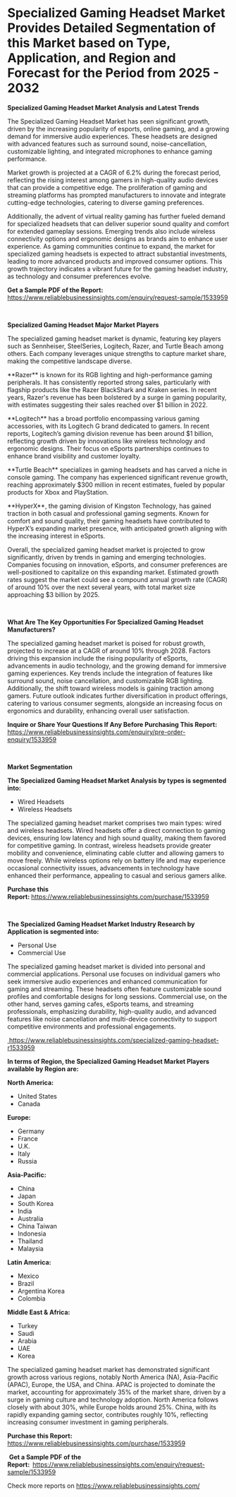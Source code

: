 <p><h1>Specialized Gaming Headset Market Provides Detailed Segmentation of this Market based on Type, Application, and Region and Forecast for the Period from 2025 - 2032</h1></p><p><strong>Specialized Gaming Headset Market Analysis and Latest Trends</strong></p>
<p><p>The Specialized Gaming Headset Market has seen significant growth, driven by the increasing popularity of esports, online gaming, and a growing demand for immersive audio experiences. These headsets are designed with advanced features such as surround sound, noise-cancellation, customizable lighting, and integrated microphones to enhance gaming performance. </p><p>Market growth is projected at a CAGR of 6.2% during the forecast period, reflecting the rising interest among gamers in high-quality audio devices that can provide a competitive edge. The proliferation of gaming and streaming platforms has prompted manufacturers to innovate and integrate cutting-edge technologies, catering to diverse gaming preferences.</p><p>Additionally, the advent of virtual reality gaming has further fueled demand for specialized headsets that can deliver superior sound quality and comfort for extended gameplay sessions. Emerging trends also include wireless connectivity options and ergonomic designs as brands aim to enhance user experience. As gaming communities continue to expand, the market for specialized gaming headsets is expected to attract substantial investments, leading to more advanced products and improved consumer options. This growth trajectory indicates a vibrant future for the gaming headset industry, as technology and consumer preferences evolve.</p></p>
<p><strong>Get a Sample PDF of the Report:&nbsp;</strong> <a href="https://www.reliablebusinessinsights.com/enquiry/request-sample/1533959?utm_campaign=2180&utm_medium=2&utm_source=Github&utm_content=ia&utm_term=05042025&utm_id=specialized-gaming-headset">https://www.reliablebusinessinsights.com/enquiry/request-sample/1533959</a></p>
<p>&nbsp;</p>
<p><strong>Specialized Gaming Headset Major Market Players</strong></p>
<p><p>The specialized gaming headset market is dynamic, featuring key players such as Sennheiser, SteelSeries, Logitech, Razer, and Turtle Beach among others. Each company leverages unique strengths to capture market share, making the competitive landscape diverse.</p><p>**Razer** is known for its RGB lighting and high-performance gaming peripherals. It has consistently reported strong sales, particularly with flagship products like the Razer BlackShark and Kraken series. In recent years, Razer's revenue has been bolstered by a surge in gaming popularity, with estimates suggesting their sales reached over $1 billion in 2022.</p><p>**Logitech** has a broad portfolio encompassing various gaming accessories, with its Logitech G brand dedicated to gamers. In recent reports, Logitech’s gaming division revenue has been around $1 billion, reflecting growth driven by innovations like wireless technology and ergonomic designs. Their focus on eSports partnerships continues to enhance brand visibility and customer loyalty.</p><p>**Turtle Beach** specializes in gaming headsets and has carved a niche in console gaming. The company has experienced significant revenue growth, reaching approximately $300 million in recent estimates, fueled by popular products for Xbox and PlayStation.</p><p>**HyperX**, the gaming division of Kingston Technology, has gained traction in both casual and professional gaming segments. Known for comfort and sound quality, their gaming headsets have contributed to HyperX’s expanding market presence, with anticipated growth aligning with the increasing interest in eSports.</p><p>Overall, the specialized gaming headset market is projected to grow significantly, driven by trends in gaming and emerging technologies. Companies focusing on innovation, eSports, and consumer preferences are well-positioned to capitalize on this expanding market. Estimated growth rates suggest the market could see a compound annual growth rate (CAGR) of around 10% over the next several years, with total market size approaching $3 billion by 2025.</p></p>
<p>&nbsp;</p>
<p><strong>What Are The Key Opportunities For Specialized Gaming Headset Manufacturers?</strong></p>
<p><p>The specialized gaming headset market is poised for robust growth, projected to increase at a CAGR of around 10% through 2028. Factors driving this expansion include the rising popularity of eSports, advancements in audio technology, and the growing demand for immersive gaming experiences. Key trends include the integration of features like surround sound, noise cancellation, and customizable RGB lighting. Additionally, the shift toward wireless models is gaining traction among gamers. Future outlook indicates further diversification in product offerings, catering to various consumer segments, alongside an increasing focus on ergonomics and durability, enhancing overall user satisfaction.</p></p>
<p><strong>Inquire or Share Your Questions If Any Before Purchasing This Report:</strong> <a href="https://www.reliablebusinessinsights.com/enquiry/pre-order-enquiry/1533959?utm_campaign=2180&utm_medium=2&utm_source=Github&utm_content=ia&utm_term=05042025&utm_id=specialized-gaming-headset">https://www.reliablebusinessinsights.com/enquiry/pre-order-enquiry/1533959</a></p>
<p>&nbsp;</p>
<p><strong>Market Segmentation</strong></p>
<p><strong>The Specialized Gaming Headset Market Analysis by types is segmented into:</strong></p>
<p><ul><li>Wired Headsets</li><li>Wireless Headsets</li></ul></p>
<p><p>The specialized gaming headset market comprises two main types: wired and wireless headsets. Wired headsets offer a direct connection to gaming devices, ensuring low latency and high sound quality, making them favored for competitive gaming. In contrast, wireless headsets provide greater mobility and convenience, eliminating cable clutter and allowing gamers to move freely. While wireless options rely on battery life and may experience occasional connectivity issues, advancements in technology have enhanced their performance, appealing to casual and serious gamers alike.</p></p>
<p><strong>Purchase this Report:&nbsp;</strong><a href="https://www.reliablebusinessinsights.com/purchase/1533959?utm_campaign=2180&utm_medium=2&utm_source=Github&utm_content=ia&utm_term=05042025&utm_id=specialized-gaming-headset">https://www.reliablebusinessinsights.com/purchase/1533959</a></p>
<p>&nbsp;</p>
<p><strong>The Specialized Gaming Headset Market Industry Research by Application is segmented into:</strong></p>
<p><ul><li>Personal Use</li><li>Commercial Use</li></ul></p>
<p><p>The specialized gaming headset market is divided into personal and commercial applications. Personal use focuses on individual gamers who seek immersive audio experiences and enhanced communication for gaming and streaming. These headsets often feature customizable sound profiles and comfortable designs for long sessions. Commercial use, on the other hand, serves gaming cafes, eSports teams, and streaming professionals, emphasizing durability, high-quality audio, and advanced features like noise cancellation and multi-device connectivity to support competitive environments and professional engagements.</p></p>
<p><a href="https://www.reliablebusinessinsights.com/specialized-gaming-headset-r1533959?utm_campaign=2180&utm_medium=2&utm_source=Github&utm_content=ia&utm_term=05042025&utm_id=specialized-gaming-headset">&nbsp;https://www.reliablebusinessinsights.com/specialized-gaming-headset-r1533959</a></p>
<p><strong>In terms of Region, the Specialized Gaming Headset Market Players available by Region are:</strong></p>
<p>
    <p> <strong> North America: </strong>
        <ul>
            <li>United States</li>
            <li>Canada</li>
        </ul>
        </p> 
    <p> <strong> Europe: </strong>
        <ul>
            <li>Germany</li>
            <li>France</li>
            <li>U.K.</li>
            <li>Italy</li>
            <li>Russia</li>
        </ul>
        </p> 
    <p> <strong> Asia-Pacific: </strong>
        <ul>
            <li>China</li>
            <li>Japan</li>
            <li>South Korea</li>
            <li>India</li>
            <li>Australia</li>
            <li>China Taiwan</li>
            <li>Indonesia</li>
            <li>Thailand</li>
            <li>Malaysia</li>
        </ul>
        </p> 
    <p> <strong> Latin America: </strong>
        <ul>
            <li>Mexico</li>
            <li>Brazil</li>
            <li>Argentina Korea</li>
            <li>Colombia</li>
        </ul>
        </p> 
    <p> <strong> Middle East & Africa: </strong>
        <ul>
            <li>Turkey</li>
            <li>Saudi</li>
            <li>Arabia</li>
            <li>UAE</li>
            <li>Korea</li>
        </ul>
    </p>
    </p>
<p><p>The specialized gaming headset market has demonstrated significant growth across various regions, notably North America (NA), Asia-Pacific (APAC), Europe, the USA, and China. APAC is projected to dominate the market, accounting for approximately 35% of the market share, driven by a surge in gaming culture and technology adoption. North America follows closely with about 30%, while Europe holds around 25%. China, with its rapidly expanding gaming sector, contributes roughly 10%, reflecting increasing consumer investment in gaming peripherals.</p></p>
<p><strong>Purchase this Report: </strong><a href="https://www.reliablebusinessinsights.com/purchase/1533959?utm_campaign=2180&utm_medium=2&utm_source=Github&utm_content=ia&utm_term=05042025&utm_id=specialized-gaming-headset">https://www.reliablebusinessinsights.com/purchase/1533959</a></p>
<p>&nbsp;<strong>Get a Sample PDF of the Report:&nbsp;&nbsp;</strong><a href="https://www.reliablebusinessinsights.com/enquiry/request-sample/1533959?utm_campaign=2180&utm_medium=2&utm_source=Github&utm_content=ia&utm_term=05042025&utm_id=specialized-gaming-headset">https://www.reliablebusinessinsights.com/enquiry/request-sample/1533959</a></p>
<p><strong></strong></p>
<p>Check more reports on <a href="https://www.reliablebusinessinsights.com/?utm_campaign=2180&utm_medium=2&utm_source=Github&utm_content=ia&utm_term=05042025&utm_id=specialized-gaming-headset">https://www.reliablebusinessinsights.com/</a></p>